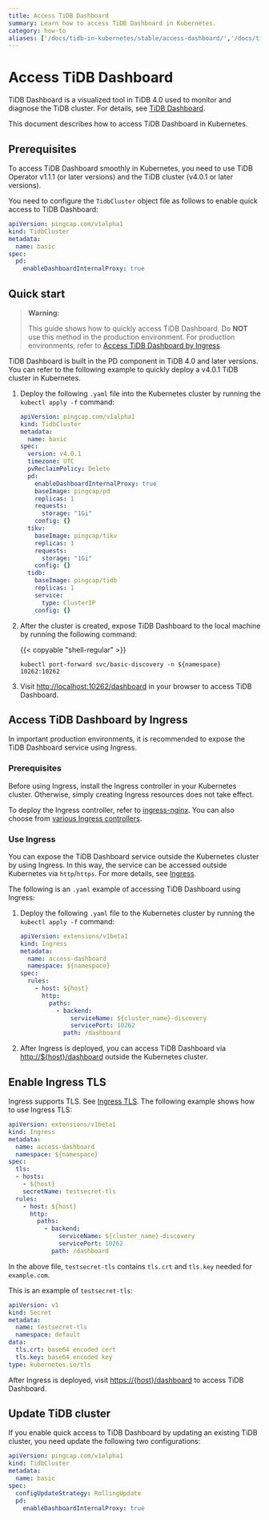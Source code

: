 ```yaml
---
title: Access TiDB Dashboard
summary: Learn how to access TiDB Dashboard in Kubernetes.
category: how-to
aliases: ['/docs/tidb-in-kubernetes/stable/access-dashboard/','/docs/tidb-in-kubernetes/v1.1/access-dashboard/']
---
```


# Access TiDB Dashboard

TiDB Dashboard is a visualized tool in TiDB 4.0 used to monitor and diagnose the TiDB cluster. For details, see [TiDB Dashboard](https://docs.pingcap.com/tidb/stable/dashboard-intro).

This document describes how to access TiDB Dashboard in Kubernetes.

## Prerequisites

To access TiDB Dashboard smoothly in Kubernetes, you need to use TiDB Operator v1.1.1 (or later versions) and the TiDB cluster (v4.0.1 or later versions).

You need to configure the `TidbCluster` object file as follows to enable quick access to TiDB Dashboard:

```yaml
apiVersion: pingcap.com/v1alpha1
kind: TidbCluster
metadata:
  name: basic
spec:
  pd:
    enableDashboardInternalProxy: true
```

## Quick start

> **Warning:**
>
> This guide shows how to quickly access TiDB Dashboard. Do **NOT** use this method in the production environment. For production environments, refer to [Access TiDB Dashboard by Ingress](#access-tidb-dashboard-by-ingress).

TiDB Dashboard is built in the PD component in TiDB 4.0 and later versions. You can refer to the following example to quickly deploy a v4.0.1 TiDB cluster in Kubernetes.

1. Deploy the following `.yaml` file into the Kubernetes cluster by running the `kubectl apply -f` command:

    ```yaml
    apiVersion: pingcap.com/v1alpha1
    kind: TidbCluster
    metadata:
      name: basic
    spec:
      version: v4.0.1
      timezone: UTC
      pvReclaimPolicy: Delete
      pd:
        enableDashboardInternalProxy: true
        baseImage: pingcap/pd
        replicas: 1
        requests:
          storage: "1Gi"
        config: {}
      tikv:
        baseImage: pingcap/tikv
        replicas: 1
        requests:
          storage: "1Gi"
        config: {}
      tidb:
        baseImage: pingcap/tidb
        replicas: 1
        service:
          type: ClusterIP
        config: {}
    ```

2. After the cluster is created, expose TiDB Dashboard to the local machine by running the following command:

    {{< copyable "shell-regular" >}}

    ```shell
    kubectl port-forward svc/basic-discovery -n ${namespace} 10262:10262
    ```

3. Visit <http://localhost:10262/dashboard> in your browser to access TiDB Dashboard.

## Access TiDB Dashboard by Ingress

In important production environments, it is recommended to expose the TiDB Dashboard service using Ingress.

### Prerequisites

Before using Ingress, install the Ingress controller in your Kubernetes cluster. Otherwise, simply creating Ingress resources does not take effect.

To deploy the Ingress controller, refer to [ingress-nginx](https://kubernetes.github.io/ingress-nginx/deploy/). You can also choose from [various Ingress controllers](https://kubernetes.io/docs/concepts/services-networking/ingress-controllers/).

### Use Ingress

You can expose the TiDB Dashboard service outside the Kubernetes cluster by using Ingress. In this way, the service can be accessed outside Kubernetes via `http`/`https`. For more details, see [Ingress](https://kubernetes.io/zh/docs/concepts/services-networking/ingress/).

The following is an `.yaml` example of accessing TiDB Dashboard using Ingress:

1. Deploy the following `.yaml` file to the Kubernetes cluster by running the `kubectl apply -f` command:

    ```yaml
    apiVersion: extensions/v1beta1
    kind: Ingress
    metadata:
      name: access-dashboard
      namespace: ${namespace}
    spec:
      rules:
        - host: ${host}
          http:
            paths:
              - backend:
                  serviceName: ${cluster_name}-discovery
                  servicePort: 10262
                path: /dashboard
    ```

2. After Ingress is deployed, you can access TiDB Dashboard via <http://${host}/dashboard> outside the Kubernetes cluster.

## Enable Ingress TLS

Ingress supports TLS. See [Ingress TLS](https://kubernetes.io/docs/concepts/services-networking/ingress/#tls). The following example shows how to use Ingress TLS:

```yaml
apiVersion: extensions/v1beta1
kind: Ingress
metadata:
  name: access-dashboard
  namespace: ${namespace}
spec:
  tls:
  - hosts:
    - ${host}
    secretName: testsecret-tls
  rules:
    - host: ${host}
      http:
        paths:
          - backend:
              serviceName: ${cluster_name}-discovery
              servicePort: 10262
            path: /dashboard
```

In the above file, `testsecret-tls` contains `tls.crt` and `tls.key` needed for `example.com`.

This is an example of `testsecret-tls`:

```yaml
apiVersion: v1
kind: Secret
metadata:
  name: testsecret-tls
  namespace: default
data:
  tls.crt: base64 encoded cert
  tls.key: base64 encoded key
type: kubernetes.io/tls
```

After Ingress is deployed, visit <https://{host}/dashboard> to access TiDB Dashboard.

## Update TiDB cluster

If you enable quick access to TiDB Dashboard by updating an existing TiDB cluster, you need update the following two configurations:

```yaml
apiVersion: pingcap.com/v1alpha1
kind: TidbCluster
metadata:
  name: basic
spec:
  configUpdateStrategy: RollingUpdate
  pd:
    enableDashboardInternalProxy: true
```
